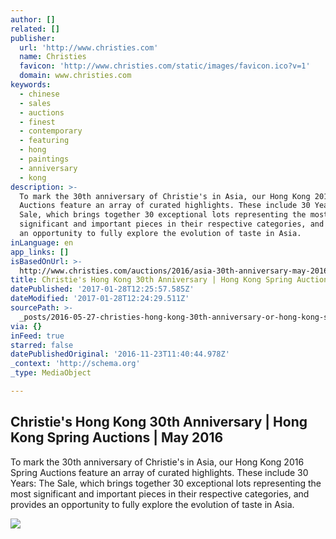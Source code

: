 ```yaml
---
author: []
related: []
publisher:
  url: 'http://www.christies.com'
  name: Christies
  favicon: 'http://www.christies.com/static/images/favicon.ico?v=1'
  domain: www.christies.com
keywords:
  - chinese
  - sales
  - auctions
  - finest
  - contemporary
  - featuring
  - hong
  - paintings
  - anniversary
  - kong
description: >-
  To mark the 30th anniversary of Christie's in Asia, our Hong Kong 2016 Spring
  Auctions feature an array of curated highlights. These include 30 Years: The
  Sale, which brings together 30 exceptional lots representing the most
  significant and important pieces in their respective categories, and provides
  an opportunity to fully explore the evolution of taste in Asia.
inLanguage: en
app_links: []
isBasedOnUrl: >-
  http://www.christies.com/auctions/2016/asia-30th-anniversary-may-2016?sc_lang=en&pid=en_homepage_row1_slot1_1
title: Christie's Hong Kong 30th Anniversary | Hong Kong Spring Auctions | May 2016
datePublished: '2017-01-28T12:25:57.585Z'
dateModified: '2017-01-28T12:24:29.511Z'
sourcePath: >-
  _posts/2016-05-27-christies-hong-kong-30th-anniversary-or-hong-kong-spring-auc.md
via: {}
inFeed: true
starred: false
datePublishedOriginal: '2016-11-23T11:40:44.978Z'
_context: 'http://schema.org'
_type: MediaObject

---
```

<article style=""><h1>Christie's Hong Kong 30th Anniversary | Hong Kong Spring Auctions | May 2016</h1><p>To mark the 30th anniversary of Christie's in Asia, our Hong Kong 2016 Spring Auctions feature an array of curated highlights. These include 30 Years: The Sale, which brings together 30 exceptional lots representing the most significant and important pieces in their respective categories, and provides an opportunity to fully explore the evolution of taste in Asia.</p><img src="http://www.christies.com/media-library/images/features/articles/2016/05/19/zhang-xiaogang-interview/zhang-xiaogang-with-his-painting-three-black-songs.jpg" /></article>